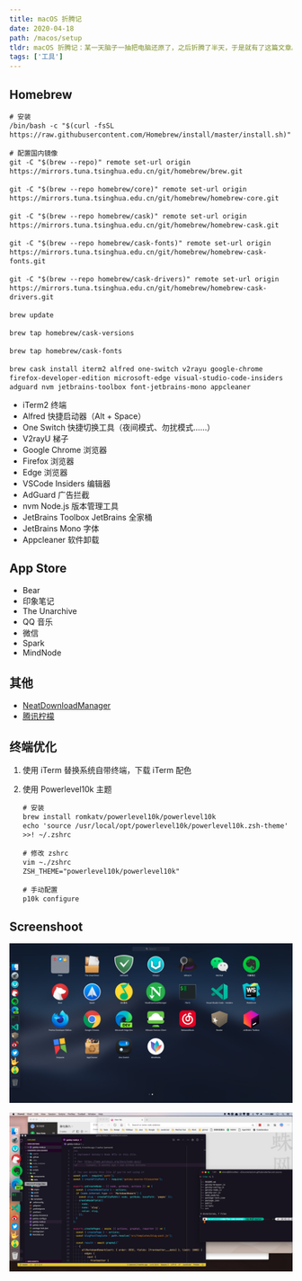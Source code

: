 ```yaml
---
title: macOS 折腾记
date: 2020-04-18
path: /macos/setup
tldr: macOS 折腾记：某一天脑子一抽把电脑还原了，之后折腾了半天，于是就有了这篇文章。
tags: ['工具']
---
```


## Homebrew

```shell
# 安装
/bin/bash -c "$(curl -fsSL https://raw.githubusercontent.com/Homebrew/install/master/install.sh)"

# 配置国内镜像
git -C "$(brew --repo)" remote set-url origin https://mirrors.tuna.tsinghua.edu.cn/git/homebrew/brew.git

git -C "$(brew --repo homebrew/core)" remote set-url origin https://mirrors.tuna.tsinghua.edu.cn/git/homebrew/homebrew-core.git

git -C "$(brew --repo homebrew/cask)" remote set-url origin https://mirrors.tuna.tsinghua.edu.cn/git/homebrew/homebrew-cask.git

git -C "$(brew --repo homebrew/cask-fonts)" remote set-url origin https://mirrors.tuna.tsinghua.edu.cn/git/homebrew/homebrew-cask-fonts.git

git -C "$(brew --repo homebrew/cask-drivers)" remote set-url origin https://mirrors.tuna.tsinghua.edu.cn/git/homebrew/homebrew-cask-drivers.git

brew update

brew tap homebrew/cask-versions

brew tap homebrew/cask-fonts

brew cask install iterm2 alfred one-switch v2rayu google-chrome firefox-developer-edition microsoft-edge visual-studio-code-insiders adguard nvm jetbrains-toolbox font-jetbrains-mono appcleaner
```

- iTerm2 终端
- Alfred 快捷启动器（Alt + Space）
- One Switch 快捷切换工具（夜间模式、勿扰模式……）
- V2rayU 梯子
- Google Chrome 浏览器
- Firefox 浏览器
- Edge 浏览器
- VSCode Insiders 编辑器
- AdGuard 广告拦截
- nvm Node.js 版本管理工具
- JetBrains Toolbox JetBrains 全家桶
- JetBrains Mono 字体
- Appcleaner 软件卸载

## App Store

- Bear
- 印象笔记
- The Unarchive
- QQ 音乐
- 微信
- Spark
- MindNode

## 其他

- [NeatDownloadManager](https://www.neatdownloadmanager.com/)
- [腾讯柠檬](https://lemon.qq.com/)

## 终端优化

1. 使用 iTerm 替换系统自带终端，下载 iTerm 配色
2. 使用 Powerlevel10k 主题

   ```shell
   # 安装
   brew install romkatv/powerlevel10k/powerlevel10k
   echo 'source /usr/local/opt/powerlevel10k/powerlevel10k.zsh-theme' >>! ~/.zshrc

   # 修改 zshrc
   vim ~./zshrc
   ZSH_THEME="powerlevel10k/powerlevel10k"

   # 手动配置
   p10k configure
   ```

## Screenshoot

![screenshoot](./apps.png)

![screenshoot](./vscode.png)
